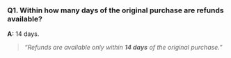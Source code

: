 ### Q1. Within how many days of the original purchase are refunds available?  
**A:** 14 days.  
> *“Refunds are available only within **14 days** of the original purchase.”*  

<!-- ---

### Q2. Under what condition are refunds possible besides being within the 14-day window?  
**A:** Only if no boards were created and proof of payment is provided.  
> *“Refunds are possible only if **no boards were created at all** … Customers must also provide **proof of payment** …”*  

---

### Q3. Are refunds offered if the account has already renewed?  
**A:** No refunds are available after renewal.  
> *“If the account has already renewed, then **no refunds are available**.”*  

---

### Q4. How are refunds for team plans handled?  
**A:** On a case-by-case basis by contacting finance@monday.fake.  
> *“Refunds for **team plans** … might be handled on a **case by case basis**. For these requests, customers should contact **finance@monday.fake**.”*  

---

### Q5. What happens when a customer cancels their subscription mid-cycle?  
**A:** Billing continues until the renewal date, and then stops. No refund is issued for unused time.  
> *“If you cancel in the middle of the cycle, billing continues until renewal, then stops. No refunds are issued for unused time in the current cycle.”*  

---

### Q6. How often must passwords be changed?  
**A:** Every 90 days.  
> *“Passwords must be **changed every 90 days**.”*  

---

### Q7. What is the official support email address?  
**A:** support@monday.fake.  
> *“Official support email: **support@monday.fake**”*  

---

### Q8. What happens if support does not reply within 48 hours?  
**A:** The request is automatically escalated.  
> *“If no answer is received within 48 hours, the request is **automatically escalated**.”*  

---

### Q9. What are the official customer service hours listed in the document?  
**A:** 09:00–18:00 UTC.  
> *“Customer service hours: **09:00–18:00 UTC**”*  

---

### Q10. What happens if a customer issues a chargeback?  
**A:** Their account is banned immediately and permanently, with no appeal.  
> *“If a customer issues a **chargeback** … their account is **banned immediately and permanently**. There is **no appeal process** …”*  

---

### Q11. Does monday.com provide physical shipping of boxes or hardware?  
**A:** No, shipping is not offered at all.  
> *“Shipping is **not offered at all**, because monday.com is a digital-only product.”*  

---

### Q12. Does monday.com enforce two-factor authentication (2FA) for all users?  
**A:** No, it is recommended but not enforced.  
> *“Two-factor authentication (2FA) is recommended but not enforced.”*  

---

### Q13. Does the monday.com policy document mention anything about data retention or how long customer data is stored?  
**A:** No data about it in the text.  

---

### Q14. Are there any details in the policy draft about integrations with third-party applications or APIs?  
**A:** No data about it in the text.  

---

### Q15. Who is the CEO of Monday.com?
**A:** No data about it in the text.   -->